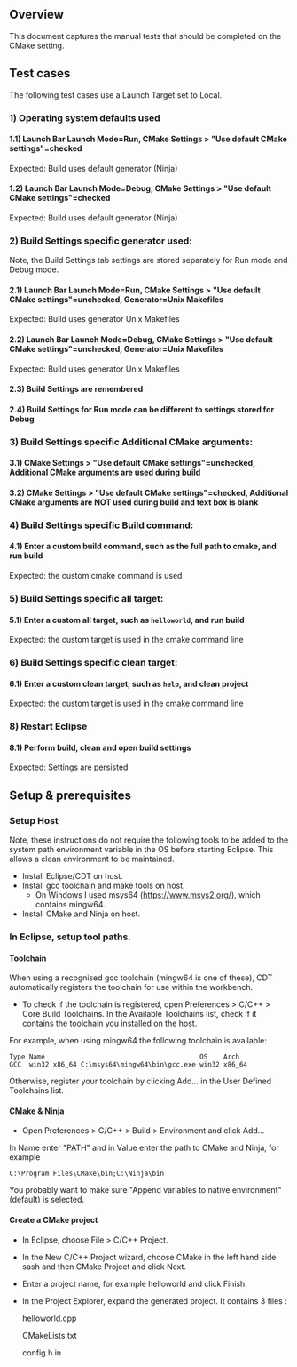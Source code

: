 ## Overview

This document captures the manual tests that should be completed on the
CMake setting.

## Test cases
The following test cases use a Launch Target set to Local.

### 1) Operating system defaults used
#### 1.1) Launch Bar Launch Mode=Run, CMake Settings > "Use default CMake settings"=checked
  Expected: Build uses default generator (Ninja)
#### 1.2) Launch Bar Launch Mode=Debug, CMake Settings > "Use default CMake settings"=checked
  Expected: Build uses default generator (Ninja)

### 2) Build Settings specific generator used:
Note, the Build Settings tab settings are stored separately for Run mode and Debug mode.
#### 2.1) Launch Bar Launch Mode=Run, CMake Settings > "Use default CMake settings"=unchecked, Generator=Unix Makefiles
  Expected: Build uses generator Unix Makefiles
#### 2.2) Launch Bar Launch Mode=Debug, CMake Settings > "Use default CMake settings"=unchecked, Generator=Unix Makefiles
  Expected: Build uses generator Unix Makefiles
#### 2.3) Build Settings are remembered
#### 2.4) Build Settings for Run mode can be different to settings stored for Debug

### 3) Build Settings specific Additional CMake arguments:  
#### 3.1) CMake Settings > "Use default CMake settings"=unchecked, Additional CMake arguments are used during build
#### 3.2) CMake Settings > "Use default CMake settings"=checked, Additional CMake arguments are NOT used during build and text box is blank

### 4) Build Settings specific Build command:  
#### 4.1) Enter a custom build command, such as the full path to cmake, and run build
  Expected: the custom cmake command is used

### 5) Build Settings specific all target:  
#### 5.1) Enter a custom all target, such as `helloworld`, and run build
  Expected: the custom target is used in the cmake command line
  
### 6) Build Settings specific clean target:
#### 6.1) Enter a custom clean target, such as `help`, and clean project
  Expected: the custom target is used in the cmake command line

### 8) Restart Eclipse
#### 8.1) Perform build, clean and open build settings
  Expected: Settings are persisted

## Setup & prerequisites
### Setup Host
  Note, these instructions do not require the following tools to be added to the system path environment variable in the OS before starting Eclipse. This allows a clean environment to be maintained.

- Install Eclipse/CDT on host.
- Install gcc toolchain and make tools on host.
  - On Windows I used msys64 (https://www.msys2.org/), which contains mingw64.
- Install CMake and Ninja on host.

### In Eclipse, setup tool paths.

#### Toolchain
  When using a recognised gcc toolchain (mingw64 is one of these), CDT automatically registers the toolchain for use within the workbench.
  * To check if the toolchain is registered, open Preferences > C/C++ > Core Build Toolchains. In the Available Toolchains list, check if it contains the toolchain you installed on the host.

For example, when using mingw64 the following toolchain is available:

    Type Name                                       OS    Arch 
    GCC  win32 x86_64 C:\msys64\mingw64\bin\gcc.exe win32 x86_64
Otherwise, register your toolchain by clicking Add... in the User Defined Toolchains list.

#### CMake & Ninja
*  Open Preferences > C/C++ > Build > Environment and click Add...

  In Name enter "PATH" and in Value enter the path to CMake and Ninja, for example 
  
  `C:\Program Files\CMake\bin;C:\Ninja\bin`


  You probably want to make sure "Append variables to native environment" (default) is selected.

#### Create a CMake project
* In Eclipse, choose File > C/C++ Project.
*  In the New C/C++ Project wizard, choose CMake in the left hand side sash and then CMake Project and click Next.
*  Enter a project name, for example helloworld and click Finish.
*  In the Project Explorer, expand the generated project. It contains 3 files :
 
    helloworld.cpp

    CMakeLists.txt

    config.h.in
